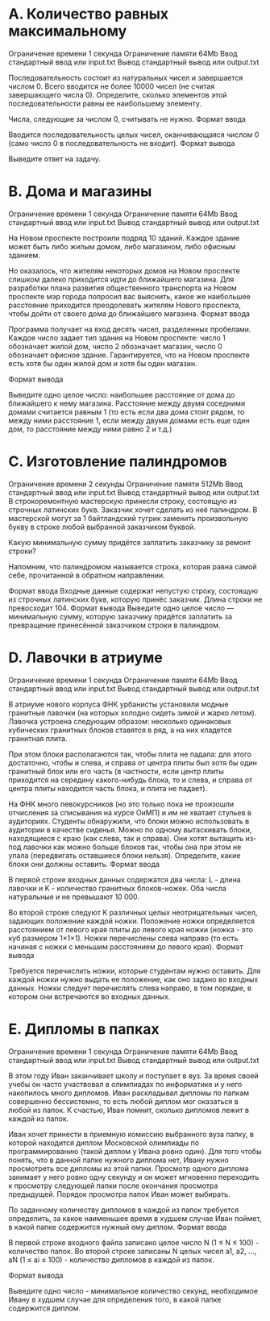 # A. Количество равных максимальному
Ограничение времени 	1 секунда
Ограничение памяти 	64Mb
Ввод 	стандартный ввод или input.txt
Вывод 	стандартный вывод или output.txt

Последовательность состоит из натуральных чисел и завершается числом 0. Всего вводится не более 10000 чисел (не считая завершающего числа 0). Определите, сколько элементов этой последовательности равны ее наибольшему элементу.

Числа, следующие за числом 0, считывать не нужно.
Формат ввода

Вводится последовательность целых чисел, оканчивающаяся числом 0 (само число 0 в последовательность не входит).
Формат вывода

Выведите ответ на задачу.


# B. Дома и магазины
Ограничение времени 	1 секунда
Ограничение памяти 	64Mb
Ввод 	стандартный ввод или input.txt
Вывод 	стандартный вывод или output.txt

На Новом проспекте построили подряд 10 зданий. Каждое здание может быть либо жилым домом, либо магазином, либо офисным зданием.

Но оказалось, что жителям некоторых домов на Новом проспекте слишком далеко приходится идти до ближайшего магазина. Для разработки плана развития общественного транспорта на Новом проспекте мэр города попросил вас выяснить, какое же наибольшее расстояние приходится преодолевать жителям Нового проспекта, чтобы дойти от своего дома до ближайшего магазина.
Формат ввода

Программа получает на вход десять чисел, разделенных пробелами. Каждое число задает тип здания на Новом проспекте: число 1 обозначает жилой дом, число 2 обозначает магазин, число 0 обозначает офисное здание. Гарантируется, что на Новом проспекте есть хотя бы один жилой дом и хотя бы один магазин.

Формат вывода

Выведите одно целое число: наибольшее расстояние от дома до ближайшего к нему магазина. Расстояние между двумя соседними домами считается равным 1 (то есть если два дома стоят рядом, то между ними расстояние 1, если между двумя домами есть еще один дом, то расстояние между ними равно 2 и т.д.) 


# C. Изготовление палиндромов
Ограничение времени 	2 секунды
Ограничение памяти 	512Mb
Ввод 	стандартный ввод или input.txt
Вывод 	стандартный вывод или output.txt
В строкоремонтную мастерскую принесли строку, состоящую из строчных латинских букв. Заказчик хочет сделать из неё палиндром. В мастерской могут за 1 байтландский тугрик заменить произвольную букву в строке любой выбранной заказчиком буквой.

Какую минимальную сумму придётся заплатить заказчику за ремонт строки?

Напомним, что палиндромом называется строка, которая равна самой себе, прочитанной в обратном направлении.

Формат ввода
Входные данные содержат непустую строку, состоящую из строчных латинских букв, которую принёс заказчик. Длина строки не превосходит 104.
Формат вывода
Выведите одно целое число — минимальную сумму, которую заказчику придётся заплатить за превращение принесённой заказчиком строки в палиндром. 


# D. Лавочки в атриуме
Ограничение времени 	1 секунда
Ограничение памяти 	64Mb
Ввод 	стандартный ввод или input.txt
Вывод 	стандартный вывод или output.txt

В атриуме нового корпуса ФНК урбанисты установили модные гранитные лавочки (на которых холодно сидеть зимой и жарко летом). Лавочка устроена следующим образом: несколько одинаковых кубических гранитных блоков ставятся в ряд, а на них кладется гранитная плита.

При этом блоки располагаются так, чтобы плита не падала: для этого достаточно, чтобы и слева, и справа от центра плиты был хотя бы один гранитный блок или его часть (в частности, если центр плиты приходится на середину какого-нибудь блока, то и слева, и справа от центра плиты находится часть блока, и плита не падает).

На ФНК много певокурсников (но это только пока не произошли отчисления за списывания на курсе ОиМП) и им не хватает стульев в аудиториях. Студенты обнаружили, что блоки можно использовать в аудитории в качестве сиденья. Можно по одному вытаскивать блоки, находящиеся с краю (как слева, так и справа). Они хотят вытащить из-под лавочки как можно больше блоков так, чтобы она при этом не упала (передвигать оставшиеся блоки нельзя). Определите, какие блоки они должны оставить.
Формат ввода

В первой строке входных данных содержатся два числа: L - длина лавочки и K - количество гранитных блоков-ножек. Оба числа натуральные и не превышают 10 000.

Во второй строке следуют K различных целых неотрицательных чисел, задающих положение каждой ножки. Положение ножки определяется расстоянием от левого края плиты до левого края ножки (ножка - это куб размером 1×1×1). Ножки перечислены слева направо (то есть начиная с ножки с меньшим расстоянием до левого края).
Формат вывода

Требуется перечислить ножки, которые студентам нужно оставить. Для каждой ножки нужно выдать ее положение, как оно задано во входных данных. Ножки следует перечислять слева направо, в том порядке, в котором они встречаются во входных данных. 


# E. Дипломы в папках
Ограничение времени 	1 секунда
Ограничение памяти 	64Mb
Ввод 	стандартный ввод или input.txt
Вывод 	стандартный вывод или output.txt

В этом году Иван заканчивает школу и поступает в вуз. За время своей учебы он часто участвовал в олимпиадах по информатике и у него накопилось много дипломов. Иван раскладывал дипломы по папкам совершенно бессистемно, то есть любой диплом мог оказаться в любой из папок. К счастью, Иван помнит, сколько дипломов лежит в каждой из папок.

Иван хочет принести в приемную комиссию выбранного вуза папку, в которой находится диплом Московской олимпиады по программированию (такой диплом у Ивана ровно один). Для того чтобы понять, что в данной папке нужного диплома нет, Ивану нужно просмотреть все дипломы из этой папки. Просмотр одного диплома занимает у него ровно одну секунду и он может мгновенно переходить к просмотру следующей папки после окончания просмотра предыдущей. Порядок просмотра папок Иван может выбирать.

По заданному количеству дипломов в каждой из папок требуется определить, за какое наименьшее время в худшем случае Иван поймет, в какой папке содержится нужный ему диплом.
Формат ввода

В первой строке входного файла записано целое число N (1 ≤ N ≤ 100) - количество папок. Во второй строке записаны N целых чисел a1, a2, ..., aN (1 ≤ ai ≤ 100) - количество дипломов в каждой из папок.

Формат вывода

Выведите одно число - минимальное количество секунд, необходимое Ивану в худшем случае для определения того, в какой папке содержится диплом. 